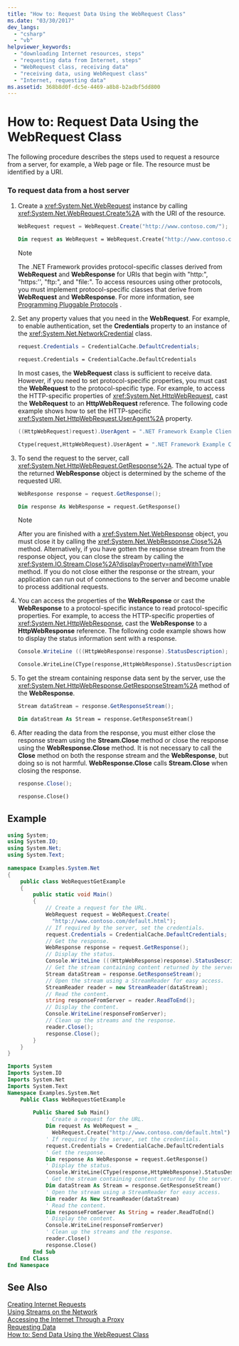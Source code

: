 ```yaml
---
title: "How to: Request Data Using the WebRequest Class"
ms.date: "03/30/2017"
dev_langs: 
  - "csharp"
  - "vb"
helpviewer_keywords: 
  - "downloading Internet resources, steps"
  - "requesting data from Internet, steps"
  - "WebRequest class, receiving data"
  - "receiving data, using WebRequest class"
  - "Internet, requesting data"
ms.assetid: 368b8d0f-dc5e-4469-a8b8-b2adbf5dd800
---
```

# How to: Request Data Using the WebRequest Class
The following procedure describes the steps used to request a resource from a server, for example, a Web page or file. The resource must be identified by a URI.  
  
### To request data from a host server  
  
1.  Create a <xref:System.Net.WebRequest> instance by calling <xref:System.Net.WebRequest.Create%2A> with the URI of the resource.  
  
    ```csharp  
    WebRequest request = WebRequest.Create("http://www.contoso.com/");  
    ```  
  
    ```vb  
    Dim request as WebRequest = WebRequest.Create("http://www.contoso.com/")  
    ```  
  
    > [!NOTE]
    >  The .NET Framework provides protocol-specific classes derived from **WebRequest** and **WebResponse** for URIs that begin with "http:", "https:'', "ftp:", and "file:". To access resources using other protocols, you must implement protocol-specific classes that derive from **WebRequest** and **WebResponse**. For more information, see [Programming Pluggable Protocols](../../../docs/framework/network-programming/programming-pluggable-protocols.md) .  
  
2.  Set any property values that you need in the **WebRequest**. For example, to enable authentication, set the **Credentials** property to an instance of the <xref:System.Net.NetworkCredential> class.  
  
    ```csharp  
    request.Credentials = CredentialCache.DefaultCredentials;  
    ```  
  
    ```vb  
    request.Credentials = CredentialCache.DefaultCredentials  
    ```  
  
     In most cases, the **WebRequest** class is sufficient to receive data. However, if you need to set protocol-specific properties, you must cast the **WebRequest** to the protocol-specific type. For example, to access the HTTP-specific properties of <xref:System.Net.HttpWebRequest>, cast the **WebRequest** to an **HttpWebRequest** reference. The following code example shows how to set the HTTP-specific <xref:System.Net.HttpWebRequest.UserAgent%2A> property.  
  
    ```csharp  
    ((HttpWebRequest)request).UserAgent = ".NET Framework Example Client";  
    ```  
  
    ```vb  
    Ctype(request,HttpWebRequest).UserAgent = ".NET Framework Example Client"  
    ```  
  
3.  To send the request to the server, call <xref:System.Net.HttpWebRequest.GetResponse%2A>. The actual type of the returned **WebResponse** object is determined by the scheme of the requested URI.  
  
    ```csharp  
    WebResponse response = request.GetResponse();  
    ```  
  
    ```vb  
    Dim response As WebResponse = request.GetResponse()  
    ```  
  
    > [!NOTE]
    >  After you are finished with a <xref:System.Net.WebResponse> object, you must close it by calling the <xref:System.Net.WebResponse.Close%2A> method. Alternatively, if you have gotten the response stream from the response object, you can close the stream by calling the <xref:System.IO.Stream.Close%2A?displayProperty=nameWithType> method. If you do not close either the response or the stream, your application can run out of connections to the server and become unable to process additional requests.  
  
4.  You can access the properties of the **WebResponse** or cast the **WebResponse** to a protocol-specific instance to read protocol-specific properties. For example, to access the HTTP-specific properties of <xref:System.Net.HttpWebResponse>, cast the **WebResponse** to a **HttpWebResponse** reference. The following code example shows how to display the status information sent with a response.  
  
    ```csharp  
    Console.WriteLine (((HttpWebResponse)response).StatusDescription);  
    ```  
  
    ```vb  
    Console.WriteLine(CType(response,HttpWebResponse).StatusDescription)  
    ```  
  
5.  To get the stream containing response data sent by the server, use the <xref:System.Net.HttpWebResponse.GetResponseStream%2A> method of the **WebResponse**.  
  
    ```csharp  
    Stream dataStream = response.GetResponseStream();  
    ```  
  
    ```vb  
    Dim dataStream As Stream = response.GetResponseStream()  
    ```  
  
6.  After reading the data from the response, you must either close the response stream using the **Stream.Close** method or close the response using the **WebResponse.Close** method. It is not necessary to call the **Close** method on both the response stream and the **WebResponse**, but doing so is not harmful. **WebResponse.Close** calls **Stream.Close** when closing the response.  
  
    ```csharp  
    response.Close();  
    ```  
  
    ```vb  
    response.Close()  
    ```  
  
## Example  
  
```csharp  
using System;  
using System.IO;  
using System.Net;  
using System.Text;  
  
namespace Examples.System.Net  
{  
    public class WebRequestGetExample  
    {  
        public static void Main()  
        {  
            // Create a request for the URL.   
            WebRequest request = WebRequest.Create(  
              "http://www.contoso.com/default.html");  
            // If required by the server, set the credentials.  
            request.Credentials = CredentialCache.DefaultCredentials;  
            // Get the response.  
            WebResponse response = request.GetResponse();  
            // Display the status.  
            Console.WriteLine (((HttpWebResponse)response).StatusDescription);  
            // Get the stream containing content returned by the server.  
            Stream dataStream = response.GetResponseStream();  
            // Open the stream using a StreamReader for easy access.  
            StreamReader reader = new StreamReader(dataStream);  
            // Read the content.  
            string responseFromServer = reader.ReadToEnd();  
            // Display the content.  
            Console.WriteLine(responseFromServer);  
            // Clean up the streams and the response.  
            reader.Close();  
            response.Close();  
        }  
    }  
}  
```  
  
```vb  
Imports System  
Imports System.IO  
Imports System.Net  
Imports System.Text  
Namespace Examples.System.Net  
    Public Class WebRequestGetExample  
  
        Public Shared Sub Main()  
            ' Create a request for the URL.   
            Dim request As WebRequest = _  
              WebRequest.Create("http://www.contoso.com/default.html")  
            ' If required by the server, set the credentials.  
            request.Credentials = CredentialCache.DefaultCredentials  
            ' Get the response.  
            Dim response As WebResponse = request.GetResponse()  
            ' Display the status.  
            Console.WriteLine(CType(response,HttpWebResponse).StatusDescription)  
            ' Get the stream containing content returned by the server.  
            Dim dataStream As Stream = response.GetResponseStream()  
            ' Open the stream using a StreamReader for easy access.  
            Dim reader As New StreamReader(dataStream)  
            ' Read the content.  
            Dim responseFromServer As String = reader.ReadToEnd()  
            ' Display the content.  
            Console.WriteLine(responseFromServer)  
            ' Clean up the streams and the response.  
            reader.Close()  
            response.Close()  
        End Sub   
    End Class   
End Namespace  
```  
  
## See Also  
 [Creating Internet Requests](../../../docs/framework/network-programming/creating-internet-requests.md)  
 [Using Streams on the Network](../../../docs/framework/network-programming/using-streams-on-the-network.md)  
 [Accessing the Internet Through a Proxy](../../../docs/framework/network-programming/accessing-the-internet-through-a-proxy.md)  
 [Requesting Data](../../../docs/framework/network-programming/requesting-data.md)  
 [How to: Send Data Using the WebRequest Class](../../../docs/framework/network-programming/how-to-send-data-using-the-webrequest-class.md)
